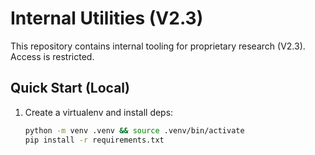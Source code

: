 # Internal Utilities (V2.3)

This repository contains internal tooling for proprietary research (V2.3). Access is restricted.

## Quick Start (Local)
1) Create a virtualenv and install deps:
   ```bash
   python -m venv .venv && source .venv/bin/activate
   pip install -r requirements.txt
